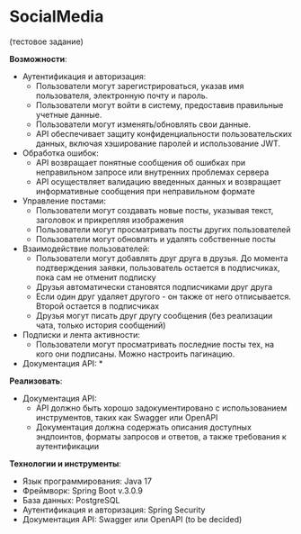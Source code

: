 # SocialMedia
(тестовое задание)

**Возможности**:
- Аутентификация и авторизация:
  * Пользователи могут зарегистрироваться, указав имя пользователя, электронную почту и пароль.
  * Пользователи могут войти в систему, предоставив правильные учетные данные.
  * Пользователи могут изменять/обновлять свои данные.
  * API обеспечивает защиту конфиденциальности пользовательских данных, включая хэширование паролей и использование JWT.
- Обработка ошибок:
  * API возвращает понятные сообщения об ошибках при неправильном запросе или внутренних проблемах сервера
  * API осуществляет валидацию введенных данных и возвращает информативные сообщения при неправильном формате
- Управление постами:
  * Пользователи могут создавать новые посты, указывая текст, заголовок и прикрепляя изображения
  * Пользователи могут просматривать посты других пользователей
  * Пользователи могут обновлять и удалять собственные посты
- Взаимодействие пользователей:
  * Пользователи могут добавлять друг друга в друзья. До момента подтверждения заявки, пользователь остается в подписчиках,
    пока сам не отменит подписку
  * Друзья автоматически становятся подписчиками друг друга
  * Если один друг удаляет другого - он также от него отписывается. Второй остается в подписчиках
  * Друзья могут писать друг другу сообщения (без реализации чата, только история сообщений)
- Подписки и лента активности:
  * Пользователи могут просматривать последние посты тех, на кого они подписаны. Можно настроить пагинацию.
- Документация API:
  * 


**Реализовать**:
- Документация API:
  * API должно быть хорошо задокументировано с использованием
    инструментов, таких как Swagger или OpenAPI
  * Документация должна содержать описания доступных эндпоинтов,
    форматы запросов и ответов, а также требования к аутентификации

**Технологии и инструменты**:
- Язык программирования: Java 17
- Фреймворк: Spring Boot v.3.0.9
- База данных: PostgreSQL
- Аутентификация и авторизация: Spring Security
- Документация API: Swagger или OpenAPI (to be decided)

